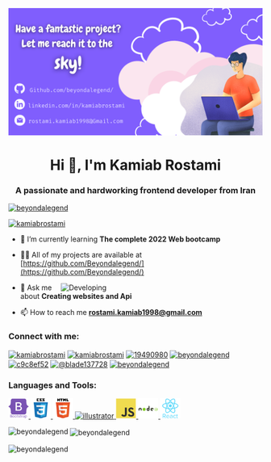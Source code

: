 ![Header](./Banner.png)
<h1 align="center">Hi 👋, I'm Kamiab Rostami</h1>
<h3 align="center">A passionate and hardworking frontend developer from Iran</h3>

<p align="left"> <a href="https://github.com/ryo-ma/github-profile-trophy"><img src="https://github-profile-trophy.vercel.app/?username=beyondalegend" alt="beyondalegend" /></a> </p>

<p align="left"> <a href="https://twitter.com/kamiabrostami" target="blank"><img src="https://img.shields.io/twitter/follow/kamiabrostami?logo=twitter&style=for-the-badge" alt="kamiabrostami" /></a> </p>

- 🌱 I’m currently learning **The complete 2022 Web bootcamp**

- 👨‍💻 All of my projects are available at [https://github.com/Beyondalegend/](https://github.com/Beyondalegend/)
<img align="right" width="400" alt="Developing" src="https://cdn.dribbble.com/users/1355613/screenshots/12585865/media/5bb86f4446b33a7a4624db3660398cd8.jpg">

- 💬 Ask me about **Creating websites and Api**

- 📫 How to reach me **rostami.kamiab1998@gmail.com**

<h3 align="left">Connect with me:</h3>
<p align="left">
<a href="https://twitter.com/kamiabrostami" target="blank"><img align="center" src="https://raw.githubusercontent.com/rahuldkjain/github-profile-readme-generator/master/src/images/icons/Social/twitter.svg" alt="kamiabrostami" height="30" width="40" /></a>
<a href="https://linkedin.com/in/kamiabrostami" target="blank"><img align="center" src="https://raw.githubusercontent.com/rahuldkjain/github-profile-readme-generator/master/src/images/icons/Social/linked-in-alt.svg" alt="kamiabrostami" height="30" width="40" /></a>
<a href="https://stackoverflow.com/users/19490980" target="blank"><img align="center" src="https://raw.githubusercontent.com/rahuldkjain/github-profile-readme-generator/master/src/images/icons/Social/stack-overflow.svg" alt="19490980" height="30" width="40" /></a>
<a href="https://dribbble.com/beyondalegend" target="blank"><img align="center" src="https://raw.githubusercontent.com/rahuldkjain/github-profile-readme-generator/master/src/images/icons/Social/dribbble.svg" alt="beyondalegend" height="30" width="40" /></a>
<a href="https://www.behance.net/c9c8ef52" target="blank"><img align="center" src="https://raw.githubusercontent.com/rahuldkjain/github-profile-readme-generator/master/src/images/icons/Social/behance.svg" alt="c9c8ef52" height="30" width="40" /></a>
<a href="https://medium.com/@blade137728" target="blank"><img align="center" src="https://raw.githubusercontent.com/rahuldkjain/github-profile-readme-generator/master/src/images/icons/Social/medium.svg" alt="@blade137728" height="30" width="40" /></a>
<a href="https://www.leetcode.com/beyondalegend" target="blank"><img align="center" src="https://raw.githubusercontent.com/rahuldkjain/github-profile-readme-generator/master/src/images/icons/Social/leet-code.svg" alt="beyondalegend" height="30" width="40" /></a>
</p>

<h3 align="left">Languages and Tools:</h3>
<p align="left"> <a href="https://getbootstrap.com" target="_blank" rel="noreferrer"> <img src="https://raw.githubusercontent.com/devicons/devicon/master/icons/bootstrap/bootstrap-plain-wordmark.svg" alt="bootstrap" width="40" height="40"/> </a> <a href="https://www.w3schools.com/css/" target="_blank" rel="noreferrer"> <img src="https://raw.githubusercontent.com/devicons/devicon/master/icons/css3/css3-original-wordmark.svg" alt="css3" width="40" height="40"/> </a> <a href="https://www.w3.org/html/" target="_blank" rel="noreferrer"> <img src="https://raw.githubusercontent.com/devicons/devicon/master/icons/html5/html5-original-wordmark.svg" alt="html5" width="40" height="40"/> </a> <a href="https://www.adobe.com/in/products/illustrator.html" target="_blank" rel="noreferrer"> <img src="https://www.vectorlogo.zone/logos/adobe_illustrator/adobe_illustrator-icon.svg" alt="illustrator" width="40" height="40"/> </a> <a href="https://developer.mozilla.org/en-US/docs/Web/JavaScript" target="_blank" rel="noreferrer"> <img src="https://raw.githubusercontent.com/devicons/devicon/master/icons/javascript/javascript-original.svg" alt="javascript" width="40" height="40"/> </a> <a href="https://nodejs.org" target="_blank" rel="noreferrer"> <img src="https://raw.githubusercontent.com/devicons/devicon/master/icons/nodejs/nodejs-original-wordmark.svg" alt="nodejs" width="40" height="40"/> </a> <a href="https://reactjs.org/" target="_blank" rel="noreferrer"> <img src="https://raw.githubusercontent.com/devicons/devicon/master/icons/react/react-original-wordmark.svg" alt="react" width="40" height="40"/> </a> </p>

<p><img align="left" src="https://github-readme-stats.vercel.app/api/top-langs?username=beyondalegend&show_icons=true&locale=en&layout=compact" alt="beyondalegend" /></p>

<p>&nbsp;<img align="center" src="https://github-readme-stats.vercel.app/api?username=beyondalegend&show_icons=true&locale=en" alt="beyondalegend" /></p>

<p><img align="center" src="https://github-readme-streak-stats.herokuapp.com/?user=beyondalegend&" alt="beyondalegend" /></p>
